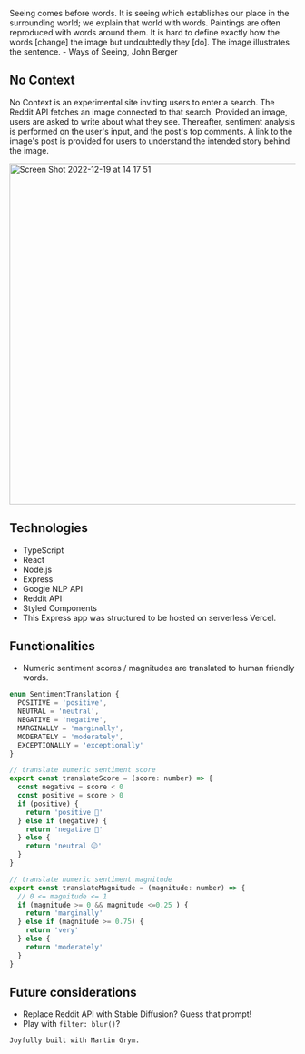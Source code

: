 Seeing comes before words. It is seeing which establishes our place in the surrounding world; we explain that world with words. Paintings are often reproduced with words around them. It is hard to define exactly how the words [change] the image but undoubtedly they [do]. The image illustrates the sentence. - Ways of Seeing, John Berger

## No Context
No Context is an experimental site inviting users to enter a search. The Reddit API fetches an image connected to that search. Provided an image, users are asked to write about what they see. Thereafter, sentiment analysis is performed on the user's input, and the post's top comments. A link to the image's post is provided for users to understand the intended story behind the image.

<img width="600" alt="Screen Shot 2022-12-19 at 14 17 51 " src="https://user-images.githubusercontent.com/112890821/208502886-be282cc5-14ee-4ac7-800a-425572877c13.png">

## Technologies
- TypeScript
- React
- Node.js
- Express
- Google NLP API
- Reddit API
- Styled Components
- This Express app was structured to be hosted on serverless Vercel.

## Functionalities
- Numeric sentiment scores / magnitudes are translated to human friendly words.
```javascript
enum SentimentTranslation {
  POSITIVE = 'positive',
  NEUTRAL = 'neutral',
  NEGATIVE = 'negative',
  MARGINALLY = 'marginally',
  MODERATELY = 'moderately',
  EXCEPTIONALLY = 'exceptionally'
}

// translate numeric sentiment score
export const translateScore = (score: number) => {
  const negative = score < 0
  const positive = score > 0
  if (positive) {
    return 'positive 🙂'
  } else if (negative) {
    return 'negative 🙁'
  } else {
    return 'neutral 😐'
  }
}

// translate numeric sentiment magnitude
export const translateMagnitude = (magnitude: number) => {
  // 0 <= magnitude <= 1
  if (magnitude >= 0 && magnitude <=0.25 ) {
    return 'marginally'
  } else if (magnitude >= 0.75) {
    return 'very'
  } else {
    return 'moderately'
  }
}
```

## Future considerations
- Replace Reddit API with Stable Diffusion? Guess that prompt!
- Play with `filter: blur()`?

```
Joyfully built with Martin Grym.
```
